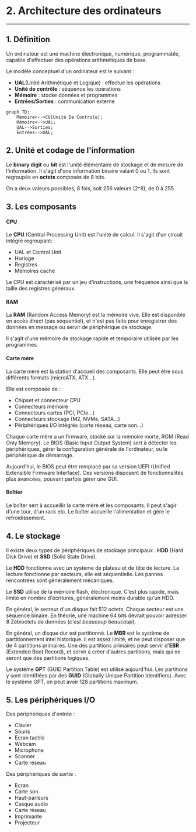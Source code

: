 # 2. Architecture des ordinateurs

___

## 1. Définition

Un ordinateur est une machine électronique, numérique, programmable, capable d'effectuer des opérations arithmétiques de base.

Le modèle conceptuel d'un ordinateur est le suivant :
* **UAL**(Unité Arithmétique et Logique) : effectue les opérations
* **Unité de contrôle** : séquence les opérations
* **Mémoire** : stocke données et programmes
* **Entrées/Sorties** : communication externe

```mermaid
graph TD;
	Mémoire<-->CU[Unité De Controle];
	Mémoire<-->UAL;
	UAL-->Sorties;
	Entrées-->UAL;
```

## 2. Unité et codage de l'information

Le **binary digit** ou **bit** est l'unité élémentaire de stockage et de mesure de l'information. Il s'agit d'une information binaire valant 0 ou 1. Ils sont regroupés en **octets** composés de 8 bits. 

On a deux valeurs possibles, 8 fois, soit 256 valeurs (2^8), de 0 à 255.

## 3. Les composants

#### CPU

Le **CPU** (Central Processing Unit) est l'unité de calcul. Il s'agit d'un circuit intégré regroupant:
* UAL et Control Unit
* Horloge
* Registres
* Mémoires cache

Le CPU est caractérisé par un jeu d'instructions, une fréquence ainsi que la taille des registres généraux.

#### RAM

La **RAM** (Random Access Memory) est la mémoire vive. Elle est disponible en accès direct (pas séquentiel), et n'est pas faite pour enregistrer des données en message ou servir de périphérique de stockage.

Il s'agit d'une mémoire de stockage rapide et temporaire utilisée par les programmes.

#### Carte mère

La carte mère est la station d'accueil des composants. Elle peut être sous différents formats (microATX, ATX...). 

Elle est composée de :
* Chipset et connecteur CPU
* Connecteurs mémoire 
* Connecteurs cartes (PCI, PCIe...)
* Connecteurs stockage (M2, NVMe, SATA...)
* Périphériques I/O intégrés (carte réseau, carte son...)

Chaque carte mère a un firmware, stocké sur la mémoire morte, ROM (Read Only Memory). Le BIOS (Basic Input Output System) sert à détecter les périphériques, gérer la configuration générale de l'ordinateur, ou le périphérique de démarrage. 

Aujourd'hui, le BIOS peut être remplacé par sa version UEFI (Unified Extensible Firmware Interface). Ces versions disposent de fonctionnalités plus avancées, pouvant parfois gérer une GUI.

#### Boîtier

Le boîter sert à accueillir la carte mère et les composants. Il peut s'agir d'une tour, d'un rack etc. Le boîter accueille l'alimentation et gère le refroidissement.

## 4. Le stockage

Il existe deux types de périphériques de stockage principaux : **HDD** (Hard Disk Drive) et **SSD** (Solid State Drive).

Le **HDD** fonctionne avec un système de plateau et de tête de lecture. La lecture fonctionne par secteurs, elle est séquentielle. Les pannes rencontrées sont généralement mécaniques.

Le **SSD** utilise de la mémoire flash, électronique. C'est plus rapide, mais limité en nombre d'écritures, généralement moins durable qu'un HDD.

En général, le secteur d'un disque fait 512 octets. Chaque secteur est une séquence binaire. En théorie, une machine 64 bits devrait pouvoir adresser 8 Zébioctets de données (*c'est beaucoup beaucoup*).

En général, un disque dur est partitionné. Le **MBR** est le système de partitionnement intel historique. Il est assez limité, et ne peut disposer que de 4 partitions primaires. Une des partitions primaires peut servir d'**EBR** (Extended Boot Record), et servir à créer d'autres partitions, mais qui ne seront que des partitions logiques.

Le système **GPT** (GUID Partition Table) est utilisé aujourd'hui. Les partitions y sont identifiées par des **GUID** (Globally Unique Partition Identifiers). Avec le système GPT, on peut avoir 128 partitions maximum.

## 5. Les périphériques I/O

Des périphériques d'entrée :
* Clavier
* Souris
* Ecran tactile
* Webcam
* Microphone
* Scanner
* Carte réseau

Des périphériques de sortie :
* Ecran
* Carte son
* Haut-parleurs
* Casque audio
* Carte réseau
* Imprimante
* Projecteur 


